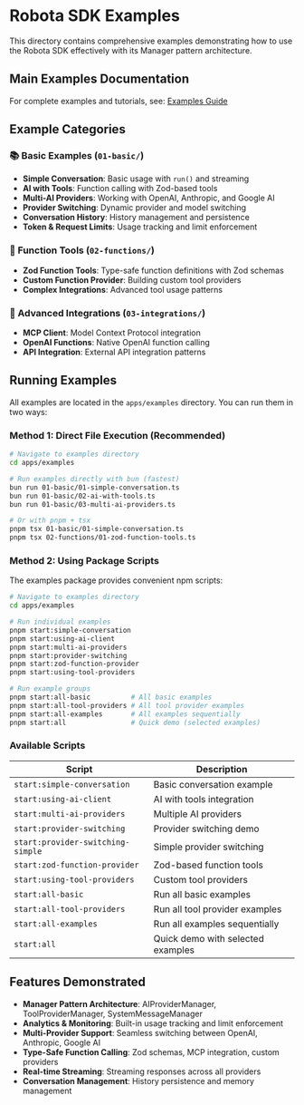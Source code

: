 # Robota SDK Examples

This directory contains comprehensive examples demonstrating how to use the Robota SDK effectively with its Manager pattern architecture.

## Main Examples Documentation

For complete examples and tutorials, see: [Examples Guide](./examples.md)

## Example Categories

### 📚 Basic Examples (`01-basic/`)
- **Simple Conversation**: Basic usage with `run()` and streaming
- **AI with Tools**: Function calling with Zod-based tools
- **Multi-AI Providers**: Working with OpenAI, Anthropic, and Google AI
- **Provider Switching**: Dynamic provider and model switching
- **Conversation History**: History management and persistence
- **Token & Request Limits**: Usage tracking and limit enforcement

### 🔧 Function Tools (`02-functions/`)
- **Zod Function Tools**: Type-safe function definitions with Zod schemas
- **Custom Function Provider**: Building custom tool providers
- **Complex Integrations**: Advanced tool usage patterns

### 🚀 Advanced Integrations (`03-integrations/`)
- **MCP Client**: Model Context Protocol integration
- **OpenAI Functions**: Native OpenAI function calling
- **API Integration**: External API integration patterns

## Running Examples

All examples are located in the `apps/examples` directory. You can run them in two ways:

### Method 1: Direct File Execution (Recommended)

```bash
# Navigate to examples directory
cd apps/examples

# Run examples directly with bun (fastest)
bun run 01-basic/01-simple-conversation.ts
bun run 01-basic/02-ai-with-tools.ts
bun run 01-basic/03-multi-ai-providers.ts

# Or with pnpm + tsx
pnpm tsx 01-basic/01-simple-conversation.ts
pnpm tsx 02-functions/01-zod-function-tools.ts
```

### Method 2: Using Package Scripts

The examples package provides convenient npm scripts:

```bash
# Navigate to examples directory
cd apps/examples

# Run individual examples
pnpm start:simple-conversation
pnpm start:using-ai-client
pnpm start:multi-ai-providers
pnpm start:provider-switching
pnpm start:zod-function-provider
pnpm start:using-tool-providers

# Run example groups
pnpm start:all-basic          # All basic examples
pnpm start:all-tool-providers # All tool provider examples
pnpm start:all-examples       # All examples sequentially
pnpm start:all                # Quick demo (selected examples)
```

### Available Scripts

| Script | Description |
|--------|-------------|
| `start:simple-conversation` | Basic conversation example |
| `start:using-ai-client` | AI with tools integration |
| `start:multi-ai-providers` | Multiple AI providers |
| `start:provider-switching` | Provider switching demo |
| `start:provider-switching-simple` | Simple provider switching |
| `start:zod-function-provider` | Zod-based function tools |
| `start:using-tool-providers` | Custom tool providers |
| `start:all-basic` | Run all basic examples |
| `start:all-tool-providers` | Run all tool provider examples |
| `start:all-examples` | Run all examples sequentially |
| `start:all` | Quick demo with selected examples |

## Features Demonstrated

- **Manager Pattern Architecture**: AIProviderManager, ToolProviderManager, SystemMessageManager
- **Analytics & Monitoring**: Built-in usage tracking and limit enforcement
- **Multi-Provider Support**: Seamless switching between OpenAI, Anthropic, Google AI
- **Type-Safe Function Calling**: Zod schemas, MCP integration, custom providers
- **Real-time Streaming**: Streaming responses across all providers
- **Conversation Management**: History persistence and memory management
